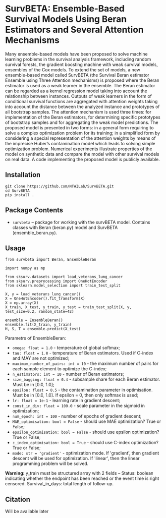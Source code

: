 # SurvBETA: Ensemble-Based Survival Models Using Beran Estimators and Several Attention Mechanisms

Many ensemble-based models have been proposed to solve machine learning problems in the survival analysis framework, including random survival forests, the gradient boosting machine with weak survival models, ensembles of the Cox models. To extend the set of models, a new ensemble-based model called SurvBETA (the Survival Beran estimator Ensemble using Three Attention mechanisms) is proposed where the Beran estimator is used as a weak learner in the ensemble. The Beran estimator can be regarded as a kernel regression model taking into account the relationship between instances. Outputs of weak learners in the form of conditional survival functions are aggregated with attention weights taking into account the distance between the analyzed instance and prototypes of all bootstrap samples. The attention mechanism is used three times: for implementation of the Beran estimators, for determining specific prototypes of bootstrap samples and for aggregating the weak model predictions. The proposed model is presented in two forms: in a general form requiring to solve a complex optimization problem for its training; in a simplified form by considering a special representation of the attention weights by means of the imprecise Huber’s contamination model which leads to solving simple optimization problem. Numerical experiments illustrate properties of the model on synthetic data and compare the model with other survival models on real data. A code implementing the proposed model is publicly available.

## Installation

```
git clone https://github.com/NTAILab/SurvBETA.git
cd SurvBETA
pip install .
```

## Package Contents


- `survbeta` – package for working with the survBETA model. Contains classes with Beran (beran.py) model and SurvBETA (ensemble_beran.py).


## Usage

```
from survbeta import Beran, EnsembleBeran

import numpy as np

from sksurv.datasets import load_veterans_lung_cancer
from sksurv.preprocessing import OneHotEncoder
from sklearn.model_selection import train_test_split

X, y = load_veterans_lung_cancer()
X = OneHotEncoder().fit_transform(X)
X = np.array(X)
X_train, X_test, y_train, y_test = train_test_split(X, y, test_size=0.2, random_state=42)

ensemble = EnsembleBeran()
ensemble.fit(X_train, y_train)
H, S, T = ensemble.predict(X_test)
```

Parametrs of EnsembleBeran:

- `omega: float = 1.0` - temperature of global softmax;
- `tau: float = 1.0` - temperature of Beran estimators. Used if C-index and MAY are not optimized;
- `maximum_number_of_pairs: int = 10` - the maximum number of pairs for each sample element to optimize the C-index;
- `n_estimators: int = 10` - number of Beran estimators;
- `size_bagging: float = 0.4` - subsample share for each Beran estimator. Must be in [0.0, 1.0];
- `epsilon: float = 0.5` - the contamination parameter in optimisation. Must be in [0.0, 1.0]. If epsilon = 0, then only softmax is used;
- `lr: float = 1e-1` - learning rate in gradient descent;
- `const_in_div: float = 100.0` - scale parameter in the sigmoid in optimization;
- `num_epoch: int = 100` - number of epochs of gradient descent;
- `MAE_optimisation: bool = False` - should use MAE optimization? True or False;
- `epsilon_optimisation: bool = False` - should use epsilon optimization? True or False;
- `c_index_optimisation: bool = True` - should use C-index optimization? True or False;
- `mode: str = 'gradient'` - optimization mode. If 'gradient', then gradient descent will be used for optimization. If 'linear', then the linear programming problem will be solved.

**Warning:** y_train must be structured array with 2 fields – Status: boolean indicating whether the endpoint has been reached or the event time is right censored. Survival_in_days: total length of follow-up.

## Citation

Will be available later